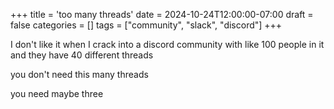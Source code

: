+++
title = 'too many threads'
date = 2024-10-24T12:00:00-07:00
draft = false
categories = []
tags = ["community", "slack", "discord"]
+++

I don't like it when I crack into a discord community with like 100 people in it and they have 40 different threads

you don't need this many threads

you need maybe three